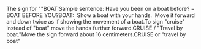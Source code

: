 The sign for ""BOAT:Sample sentence: Have you been on a boat before? = BOAT BEFORE YOU?BOAT:  Show a boat with your hands.  Move it forward and down twice 
as if showing the movement of a boat.To sign "cruise" instead of "boat" move the hands further forward.CRUISE / "Travel by boat."Move the sign forward about 16 centimeters.CRUISE or "travel by boat"